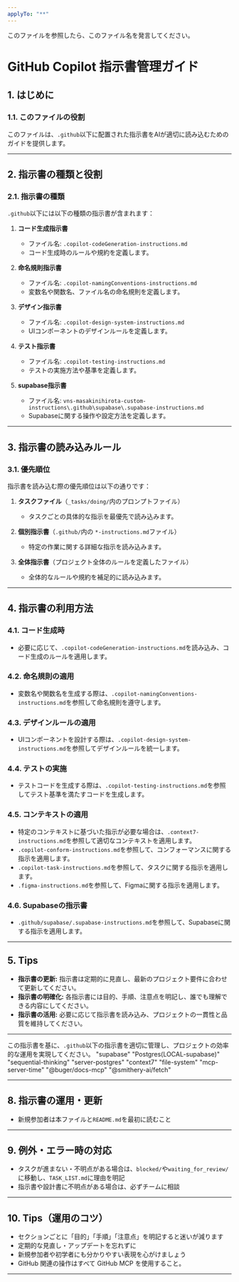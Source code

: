 ```yaml
---
applyTo: "**"
---
```


このファイルを参照したら、このファイル名を発言してください。

# GitHub Copilot 指示書管理ガイド

## 1. はじめに

### 1.1. このファイルの役割
このファイルは、`.github`以下に配置された指示書をAIが適切に読み込むためのガイドを提供します。

---

## 2. 指示書の種類と役割

### 2.1. 指示書の種類
`.github`以下には以下の種類の指示書が含まれます：

1. **コード生成指示書**
   - ファイル名: `.copilot-codeGeneration-instructions.md`
   - コード生成時のルールや規約を定義します。

2. **命名規則指示書**
   - ファイル名: `.copilot-namingConventions-instructions.md`
   - 変数名や関数名、ファイル名の命名規則を定義します。

3. **デザイン指示書**
   - ファイル名: `.copilot-design-system-instructions.md`
   - UIコンポーネントのデザインルールを定義します。

4. **テスト指示書**
   - ファイル名: `.copilot-testing-instructions.md`
   - テストの実施方法や基準を定義します。

5. **supabase指示書**
   - ファイル名: `vns-masakinihirota-custom-instructions\.github\supabase\.supabase-instructions.md`
   - Supabaseに関する操作や設定方法を定義します。


---

## 3. 指示書の読み込みルール

### 3.1. 優先順位
指示書を読み込む際の優先順位は以下の通りです：

1. **タスクファイル**（`_tasks/doing/`内のプロンプトファイル）
   - タスクごとの具体的な指示を最優先で読み込みます。

2. **個別指示書**（`.github/`内の `*-instructions.md`ファイル）
   - 特定の作業に関する詳細な指示を読み込みます。

3. **全体指示書**（プロジェクト全体のルールを定義したファイル）
   - 全体的なルールや規約を補足的に読み込みます。

---

## 4. 指示書の利用方法

### 4.1. コード生成時
- 必要に応じて、`.copilot-codeGeneration-instructions.md`を読み込み、コード生成のルールを適用します。

### 4.2. 命名規則の適用
- 変数名や関数名を生成する際は、`.copilot-namingConventions-instructions.md`を参照して命名規則を遵守します。

### 4.3. デザインルールの適用
- UIコンポーネントを設計する際は、`.copilot-design-system-instructions.md`を参照してデザインルールを統一します。

### 4.4. テストの実施
- テストコードを生成する際は、`.copilot-testing-instructions.md`を参照してテスト基準を満たすコードを生成します。

### 4.5. コンテキストの適用
- 特定のコンテキストに基づいた指示が必要な場合は、`.context7-instructions.md`を参照して適切なコンテキストを適用します。
- `.copilot-conform-instructions.md`を参照して、コンフォーマンスに関する指示を適用します。
- `.copilot-task-instructions.md`を参照して、タスクに関する指示を適用します。
- `.figma-instructions.md`を参照して、Figmaに関する指示を適用します。

### 4.6. Supabaseの指示書
- `.github/supabase/.supabase-instructions.md`を参照して、Supabaseに関する指示を適用します。


---

## 5. Tips

- **指示書の更新:** 指示書は定期的に見直し、最新のプロジェクト要件に合わせて更新してください。
- **指示書の明確化:** 各指示書には目的、手順、注意点を明記し、誰でも理解できる内容にしてください。
- **指示書の活用:** 必要に応じて指示書を読み込み、プロジェクトの一貫性と品質を維持してください。

---

この指示書を基に、`.github`以下の指示書を適切に管理し、プロジェクトの効率的な運用を実現してください。
"supabase"
"Postgres(LOCAL-supabase)"
"sequential-thinking"
"server-postgres"
"context7"
"file-system"
"mcp-server-time"
"@buger/docs-mcp"
"@smithery-ai/fetch"


---

## 8. 指示書の運用・更新

- 新規参加者は本ファイルと`README.md`を最初に読むこと

---

## 9. 例外・エラー時の対応

- タスクが進まない・不明点がある場合は、`blocked/`や`waiting_for_review/`に移動し、`TASK_LIST.md`に理由を明記
- 指示書や設計書に不明点がある場合は、必ずチームに相談

---

## 10. Tips（運用のコツ）

- セクションごとに「目的」「手順」「注意点」を明記すると迷いが減ります
- 定期的な見直し・アップデートを忘れずに
- 新規参加者や初学者にも分かりやすい表現を心がけましょう
- GitHub 関連の操作はすべて GitHub MCP を使用すること。

---

